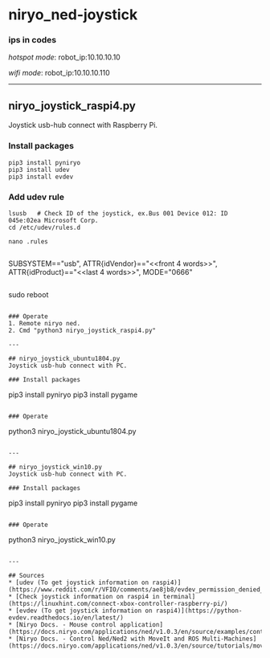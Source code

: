 # niryo_ned-joystick

### ips in codes
*hotspot mode*: 
robot_ip:10.10.10.10

*wifi mode*:
robot_ip:10.10.10.110

---

## niryo_joystick_raspi4.py
Joystick usb-hub connect with Raspberry Pi.

### Install packages
```
pip3 install pyniryo
pip3 install udev
pip3 install evdev
```

### Add udev rule
```
lsusb   # Check ID of the joystick, ex.Bus 001 Device 012: ID 045e:02ea Microsoft Corp. 
cd /etc/udev/rules.d
```

```
nano .rules
```
>>>```
SUBSYSTEM=="usb", ATTR{idVendor}=="<<front 4 words>>", ATTR{idProduct}=="<<last 4 words>>", MODE="0666"
```
```
sudo reboot
```

### Operate 
1. Remote niryo ned.
2. Cmd "python3 niryo_joystick_raspi4.py"

---

## niryo_joystick_ubuntu1804.py
Joystick usb-hub connect with PC.

### Install packages
```
pip3 install pyniryo
pip3 install pygame
```

### Operate
```
python3 niryo_joystick_ubuntu1804.py
```

---

## niryo_joystick_win10.py
Joystick usb-hub connect with PC.

### Install packages
```
pip3 install pyniryo
pip3 install pygame
```

### Operate
```
python3 niryo_joystick_win10.py
```

---

## Sources
* [udev (To get joystick information on raspi4)](https://www.reddit.com/r/VFIO/comments/ae8jb8/evdev_permission_denied_on_devinputevent13/)
* [Check joystick information on raspi4 in terminal](https://linuxhint.com/connect-xbox-controller-raspberry-pi/)
* [evdev (To get joystick information on raspi4)](https://python-evdev.readthedocs.io/en/latest/)
* [Niryo Docs. - Mouse control application](https://docs.niryo.com/applications/ned/v1.0.3/en/source/examples/control_ned_mouse.html)
* [Niryo Docs. - Control Ned/Ned2 with MoveIt and ROS Multi-Machines](https://docs.niryo.com/applications/ned/v1.0.3/en/source/tutorials/moveit_multimachines.html)





